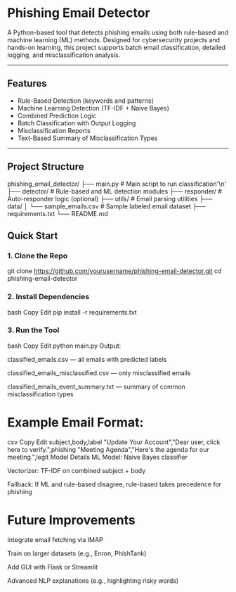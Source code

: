 # Phishing Email Detector

A Python-based tool that detects phishing emails using both rule-based and machine learning (ML) methods. Designed for cybersecurity projects and hands-on learning, this project supports batch email classification, detailed logging, and misclassification analysis.

---

## Features

- Rule-Based Detection (keywords and patterns)
- Machine Learning Detection (TF-IDF + Naive Bayes)
- Combined Prediction Logic
- Batch Classification with Output Logging
- Misclassification Reports
- Text-Based Summary of Misclassification Types

---

## Project Structure

phishing_email_detector/ 
├── main.py # Main script to run classification'\n'
├── detector/ # Rule-based and ML detection modules
├── responder/ # Auto-responder logic (optional)
├── utils/ # Email parsing utilities 
├── data/ 
│ └── sample_emails.csv # Sample labeled email dataset 
├── requirements.txt 
└── README.md

## Quick Start

### 1. Clone the Repo

git clone https://github.com/yourusername/phishing-email-detector.git
cd phishing-email-detector

### 2. Install Dependencies
bash
Copy
Edit
pip install -r requirements.txt

### 3. Run the Tool
bash
Copy
Edit
python main.py
Output:

classified_emails.csv — all emails with predicted labels

classified_emails_misclassified.csv — only misclassified emails

classified_emails_event_summary.txt — summary of common misclassification types

# Example Email Format:
csv
Copy
Edit
subject,body,label
"Update Your Account","Dear user, click here to verify.",phishing
"Meeting Agenda","Here's the agenda for our meeting.",legit
Model Details
ML Model: Naive Bayes classifier

Vectorizer: TF-IDF on combined subject + body

Fallback: If ML and rule-based disagree, rule-based takes precedence for phishing

# Future Improvements
Integrate email fetching via IMAP

Train on larger datasets (e.g., Enron, PhishTank)

Add GUI with Flask or Streamlit

Advanced NLP explanations (e.g., highlighting risky words)
